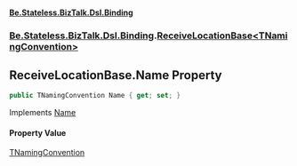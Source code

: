 #### [Be.Stateless.BizTalk.Dsl.Binding](README.md 'README')
### [Be.Stateless.BizTalk.Dsl.Binding](Be.Stateless.BizTalk.Dsl.Binding.md 'Be.Stateless.BizTalk.Dsl.Binding').[ReceiveLocationBase&lt;TNamingConvention&gt;](ReceiveLocationBase_TNamingConvention_.md 'Be.Stateless.BizTalk.Dsl.Binding.ReceiveLocationBase<TNamingConvention>')

## ReceiveLocationBase<TNamingConvention>.Name Property

```csharp
public TNamingConvention Name { get; set; }
```

Implements [Name](IObjectBinding_TNamingConvention_.Name.md 'Be.Stateless.BizTalk.Dsl.Binding.IObjectBinding<TNamingConvention>.Name')

#### Property Value
[TNamingConvention](ReceiveLocationBase_TNamingConvention_.md#Be.Stateless.BizTalk.Dsl.Binding.ReceiveLocationBase_TNamingConvention_.TNamingConvention 'Be.Stateless.BizTalk.Dsl.Binding.ReceiveLocationBase<TNamingConvention>.TNamingConvention')